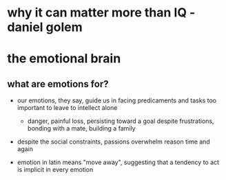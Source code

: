 # why it can matter more than IQ - daniel golem


# the emotional brain

## what are emotions for?

- our emotions, they say, guide us in facing predicaments and tasks too important to leave to intellect alone
  - danger, painful loss, persisting toward a goal despite frustrations, bonding
    with a mate, building a family


- despite the social constraints, passions overwhelm reason time and again


- emotion in latin means "move away", suggesting that a tendency to act is
  implicit in every emotion
